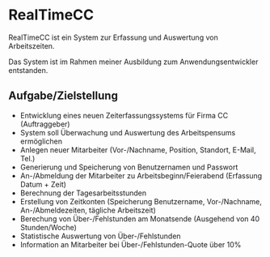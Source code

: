 <h1>RealTimeCC</h1>
<p>RealTimeCC ist ein System zur Erfassung und Auswertung von Arbeitszeiten.</p>
<p>Das System ist im Rahmen meiner Ausbildung zum Anwendungsentwickler entstanden.</p>

<h2>Aufgabe/Zielstellung</h2>

<ul>
<li>
Entwicklung eines neuen Zeiterfassungssystems für Firma CC (Auftraggeber)
</li>
<li>
System soll Überwachung und Auswertung des Arbeitspensums ermöglichen
</li>
<li>
Anlegen neuer Mitarbeiter (Vor-/Nachname, Position, Standort, E-Mail, Tel.)
</li>
<li>
Generierung und Speicherung von Benutzernamen und Passwort
</li>
<li>
An-/Abmeldung der Mitarbeiter zu Arbeitsbeginn/Feierabend (Erfassung Datum + Zeit)
</li>
<li>
Berechnung der Tagesarbeitsstunden
</li>
<li>
Erstellung von Zeitkonten (Speicherung Benutzername, Vor-/Nachname, An-/Abmeldezeiten,
tägliche Arbeitszeit)
</li>
<li>
Berechung von Über-/Fehlstunden am Monatsende (Ausgehend von 40 Stunden/Woche)
</li>
<li>
Statistische Auswertung von Über-/Fehlstunden
</li>
<li>
Information an Mitarbeiter bei Über-/Fehlstunden-Quote über 10%
</li>
</ul>
